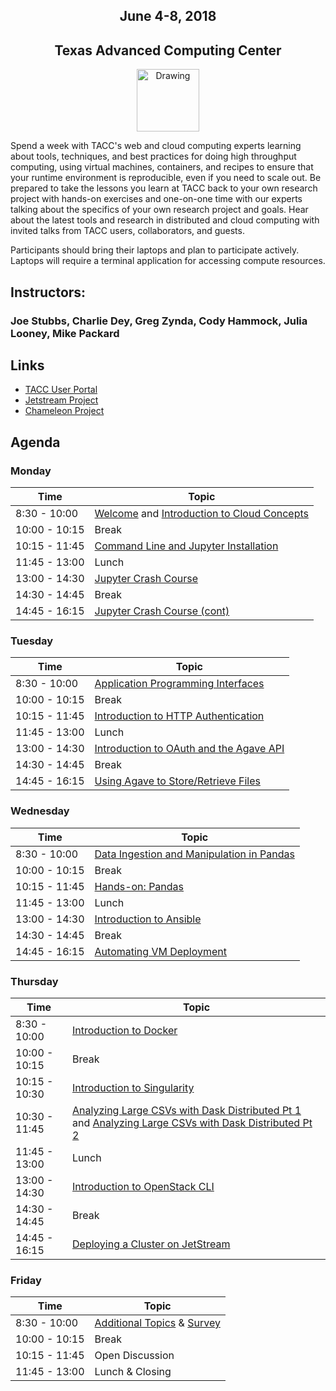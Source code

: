 <center>
<h2>June 4-8, 2018</h2>
<h2>Texas Advanced Computing Center</h2></center>
<center><img src="https://www.tacc.utexas.edu/documents/1084364/1275944/tacc.png" alt="Drawing" style="height:100px;"/></center>

Spend a week with TACC's web and cloud computing experts learning about tools, techniques, and best practices for doing high throughput computing, using virtual machines, containers, and recipes to ensure that your runtime environment is reproducible, even if you need to scale out. Be prepared to take the lessons you learn at TACC back to your own research project with hands-on exercises and one-on-one time with our experts talking about the specifics of your own research project and goals. Hear about the latest tools and research in distributed and cloud computing with invited talks from TACC users, collaborators, and guests.

Participants should bring their laptops and plan to participate actively. Laptops will require a terminal application for accessing compute resources.

## Instructors: 
### Joe Stubbs, Charlie Dey, Greg Zynda, Cody Hammock, Julia Looney, Mike Packard

## Links
* [TACC User Portal](https://portal.tacc.utexas.edu)
* [Jetstream Project](https://jetstream-cloud.org)
* [Chameleon Project](https://www.chameleoncloud.org)

## Agenda

### Monday

| Time | Topic |
|--------|--------------------------------------------------|
|  8:30 - 10:00 | [Welcome](docs/day1/welcome_01.md) and [Introduction to Cloud Concepts](docs/day1/intro_cloud_computing.md) |
| 10:00 - 10:15 | Break |
| 10:15 - 11:45 | [Command Line and Jupyter Installation](docs/day1/command_line_and_jupyter_install.md) |
| 11:45 - 13:00 | Lunch |
| 13:00 - 14:30 | [Jupyter Crash Course](docs/day1/jupyter.md) |
| 14:30 - 14:45 | Break |
| 14:45 - 16:15 | [Jupyter Crash Course (cont)](docs/day1/jupyter.md) |

### Tuesday

| Time | Topic |
|--------|--------------------------------------------------|
|  8:30 - 10:00 | [Application Programming Interfaces](docs/day2/APIs_intro.md) |
| 10:00 - 10:15 | Break |
| 10:15 - 11:45 | [Introduction to HTTP Authentication](docs/day2/Intro_Authentication_in_HTTP.md) |
| 11:45 - 13:00 | Lunch |
| 13:00 - 14:30 | [Introduction to OAuth and the Agave API](docs/day2/Intro_Agave_OAuth.md) |
| 14:30 - 14:45 | Break |
| 14:45 - 16:15 | [Using Agave to Store/Retrieve Files](docs/day2/agave_files.md) |

### Wednesday

| Time | Topic |
|--------|--------------------------------------------------|
|  8:30 - 10:00 | [Data Ingestion and Manipulation in Pandas](docs/day3/pandas.md) |
| 10:00 - 10:15 | Break |
| 10:15 - 11:45 | [Hands-on: Pandas](docs/day3/pandas.md) |
| 11:45 - 13:00 | Lunch |
| 13:00 - 14:30 | [Introduction to Ansible](docs/day3/Intro_To_Ansible.md) |
| 14:30 - 14:45 | Break |
| 14:45 - 16:15 | [Automating VM Deployment](docs/day3/Automating_VM_Deployment.md) |

### Thursday

| Time | Topic |
|--------|--------------------------------------------------|
|  8:30 - 10:00 | [Introduction to Docker](docs/day4/intro_to_docker.md) |
| 10:00 - 10:15 | Break |
| 10:15 - 10:30 | [Introduction to Singularity](docs/day4/singularity.md) |
| 10:30 - 11:45 | [Analyzing Large CSVs with Dask Distributed Pt 1](docs/day4/large_csvs_1.md) and [Analyzing Large CSVs with Dask Distributed Pt 2](docs/day4/large_csvs_2.md)  |
| 11:45 - 13:00 | Lunch |
| 13:00 - 14:30 | [Introduction to OpenStack CLI](docs/day4/intro_to_openstack.md) |
| 14:30 - 14:45 | Break |
| 14:45 - 16:15 | [Deploying a Cluster on JetStream](docs/day4/openstack_cluster.md) |

### Friday

| Time | Topic |
|--------|--------------------------------------------------|
|  8:30 - 10:00 | [Additional Topics](docs/extra_topics.md) & [Survey](https://goo.gl/forms/sI5pKxDTm8KFIdur2) |
| 10:00 - 10:15 | Break |
| 10:15 - 11:45 | Open Discussion |
| 11:45 - 13:00 | Lunch & Closing |



